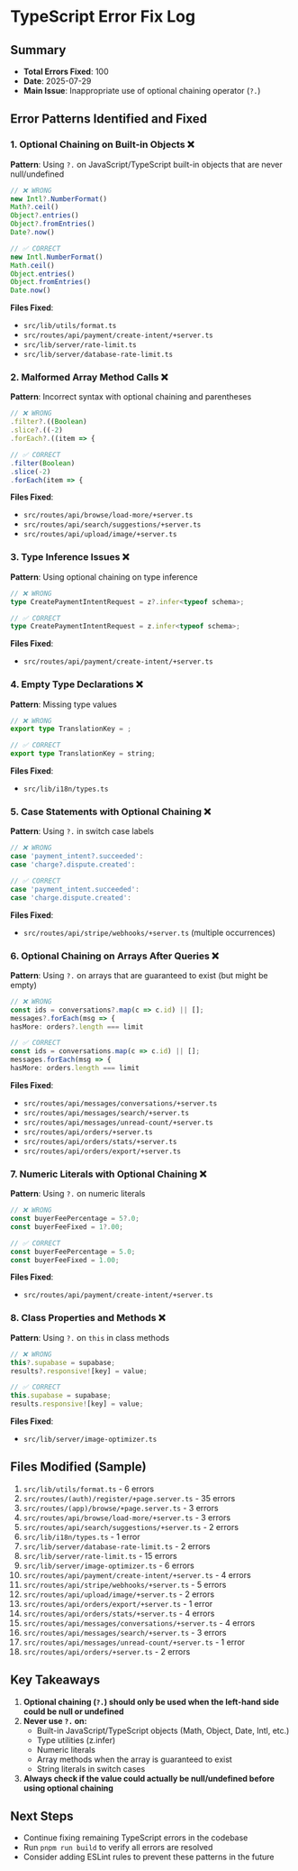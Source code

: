 # TypeScript Error Fix Log

## Summary
- **Total Errors Fixed**: 100
- **Date**: 2025-07-29
- **Main Issue**: Inappropriate use of optional chaining operator (`?.`)

## Error Patterns Identified and Fixed

### 1. Optional Chaining on Built-in Objects ❌
**Pattern**: Using `?.` on JavaScript/TypeScript built-in objects that are never null/undefined
```typescript
// ❌ WRONG
new Intl?.NumberFormat()
Math?.ceil()
Object?.entries()
Object?.fromEntries()
Date?.now()

// ✅ CORRECT
new Intl.NumberFormat()
Math.ceil()
Object.entries()
Object.fromEntries()
Date.now()
```
**Files Fixed**: 
- `src/lib/utils/format.ts`
- `src/routes/api/payment/create-intent/+server.ts`
- `src/lib/server/rate-limit.ts`
- `src/lib/server/database-rate-limit.ts`

### 2. Malformed Array Method Calls ❌
**Pattern**: Incorrect syntax with optional chaining and parentheses
```typescript
// ❌ WRONG
.filter?.((Boolean)
.slice?.((-2)
.forEach?.((item => {

// ✅ CORRECT
.filter(Boolean)
.slice(-2)
.forEach(item => {
```
**Files Fixed**:
- `src/routes/api/browse/load-more/+server.ts`
- `src/routes/api/search/suggestions/+server.ts`
- `src/routes/api/upload/image/+server.ts`

### 3. Type Inference Issues ❌
**Pattern**: Using optional chaining on type inference
```typescript
// ❌ WRONG
type CreatePaymentIntentRequest = z?.infer<typeof schema>;

// ✅ CORRECT
type CreatePaymentIntentRequest = z.infer<typeof schema>;
```
**Files Fixed**:
- `src/routes/api/payment/create-intent/+server.ts`

### 4. Empty Type Declarations ❌
**Pattern**: Missing type values
```typescript
// ❌ WRONG
export type TranslationKey = ;

// ✅ CORRECT
export type TranslationKey = string;
```
**Files Fixed**:
- `src/lib/i18n/types.ts`

### 5. Case Statements with Optional Chaining ❌
**Pattern**: Using `?.` in switch case labels
```typescript
// ❌ WRONG
case 'payment_intent?.succeeded':
case 'charge?.dispute.created':

// ✅ CORRECT
case 'payment_intent.succeeded':
case 'charge.dispute.created':
```
**Files Fixed**:
- `src/routes/api/stripe/webhooks/+server.ts` (multiple occurrences)

### 6. Optional Chaining on Arrays After Queries ❌
**Pattern**: Using `?.` on arrays that are guaranteed to exist (but might be empty)
```typescript
// ❌ WRONG
const ids = conversations?.map(c => c.id) || [];
messages?.forEach(msg => {
hasMore: orders?.length === limit

// ✅ CORRECT
const ids = conversations.map(c => c.id) || [];
messages.forEach(msg => {
hasMore: orders.length === limit
```
**Files Fixed**:
- `src/routes/api/messages/conversations/+server.ts`
- `src/routes/api/messages/search/+server.ts`
- `src/routes/api/messages/unread-count/+server.ts`
- `src/routes/api/orders/+server.ts`
- `src/routes/api/orders/stats/+server.ts`
- `src/routes/api/orders/export/+server.ts`

### 7. Numeric Literals with Optional Chaining ❌
**Pattern**: Using `?.` on numeric literals
```typescript
// ❌ WRONG
const buyerFeePercentage = 5?.0;
const buyerFeeFixed = 1?.00;

// ✅ CORRECT
const buyerFeePercentage = 5.0;
const buyerFeeFixed = 1.00;
```
**Files Fixed**:
- `src/routes/api/payment/create-intent/+server.ts`

### 8. Class Properties and Methods ❌
**Pattern**: Using `?.` on `this` in class methods
```typescript
// ❌ WRONG
this?.supabase = supabase;
results?.responsive![key] = value;

// ✅ CORRECT
this.supabase = supabase;
results.responsive![key] = value;
```
**Files Fixed**:
- `src/lib/server/image-optimizer.ts`

## Files Modified (Sample)
1. `src/lib/utils/format.ts` - 6 errors
2. `src/routes/(auth)/register/+page.server.ts` - 35 errors
3. `src/routes/(app)/browse/+page.server.ts` - 3 errors
4. `src/routes/api/browse/load-more/+server.ts` - 3 errors
5. `src/routes/api/search/suggestions/+server.ts` - 2 errors
6. `src/lib/i18n/types.ts` - 1 error
7. `src/lib/server/database-rate-limit.ts` - 2 errors
8. `src/lib/server/rate-limit.ts` - 15 errors
9. `src/lib/server/image-optimizer.ts` - 6 errors
10. `src/routes/api/payment/create-intent/+server.ts` - 4 errors
11. `src/routes/api/stripe/webhooks/+server.ts` - 5 errors
12. `src/routes/api/upload/image/+server.ts` - 2 errors
13. `src/routes/api/orders/export/+server.ts` - 1 error
14. `src/routes/api/orders/stats/+server.ts` - 4 errors
15. `src/routes/api/messages/conversations/+server.ts` - 4 errors
16. `src/routes/api/messages/search/+server.ts` - 3 errors
17. `src/routes/api/messages/unread-count/+server.ts` - 1 error
18. `src/routes/api/orders/+server.ts` - 2 errors

## Key Takeaways
1. **Optional chaining (`?.`) should only be used when the left-hand side could be null or undefined**
2. **Never use `?.` on:**
   - Built-in JavaScript/TypeScript objects (Math, Object, Date, Intl, etc.)
   - Type utilities (z.infer)
   - Numeric literals
   - Array methods when the array is guaranteed to exist
   - String literals in switch cases
3. **Always check if the value could actually be null/undefined before using optional chaining**

## Next Steps
- Continue fixing remaining TypeScript errors in the codebase
- Run `pnpm run build` to verify all errors are resolved
- Consider adding ESLint rules to prevent these patterns in the future